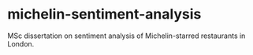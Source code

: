 # michelin-sentiment-analysis
MSc dissertation on sentiment analysis of Michelin-starred restaurants in London.
